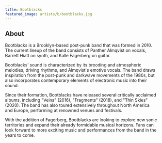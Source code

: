 ```yaml
---
title: Bootblacks
featured_image: artists/b/bootblacks.jpg
---
```

## About

Bootblacks is a Brooklyn-based post-punk band that was formed in 2010. The current lineup of the band consists of Panther Almqvist on vocals, Barrett Hiatt on synth, and Kalle Fagerberg on guitar.

Bootblacks' sound is characterized by its brooding and atmospheric melodies, driving rhythms, and Almqvist's emotive vocals. The band draws inspiration from the post-punk and darkwave movements of the 1980s, but also incorporates contemporary elements of electronic music into their sound.

Since their formation, Bootblacks have released several critically acclaimed albums, including "Veins" (2016), "Fragments" (2018), and "Thin Skies" (2020). The band has also toured extensively throughout North America and Europe, performing at renowned venues and festivals.

With the addition of Fagerberg, Bootblacks are looking to explore new sonic territories and expand their already formidable musical horizons. Fans can look forward to more exciting music and performances from the band in the years to come.
